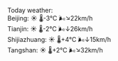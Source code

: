 Today weather:  
Beijing: ☀️   🌡️-3°C 🌬️↘22km/h  
Tianjin: ☀️   🌡️-2°C 🌬️↓26km/h  
Shijiazhuang: ☀️   🌡️+4°C 🌬️↓15km/h  
Tangshan: ☀️   🌡️+2°C 🌬️↘32km/h  
